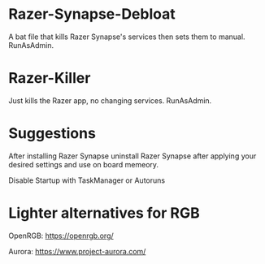 # Razer-Synapse-Debloat

A bat file that kills Razer Synapse's services then sets them to manual. RunAsAdmin.


# Razer-Killer

Just kills the Razer app, no changing services. RunAsAdmin.

# Suggestions

After installing Razer Synapse uninstall Razer Synapse after applying your desired settings and use on board memeory.

Disable Startup with TaskManager or Autoruns

# Lighter alternatives for RGB

OpenRGB: https://openrgb.org/

Aurora: https://www.project-aurora.com/
